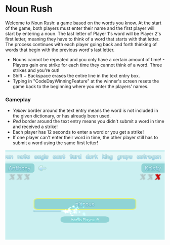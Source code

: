# Noun Rush
Welcome to Noun Rush: a game based on the words you know. At the start of the game, both players must enter their name and the first player will start by entering a noun. The last letter of Player 1's word will be Player 2's first letter, meaning they have to think of a word that starts with that letter. The process continues with each player going back and forth thinking of words that begin with the previous word's last letter.

- Nouns cannot be repeated and you only have a certain amount of time! - Players gain one strike for each time they cannot think of a word. Three strikes and you're out!
- Shift + Backspace erases the entire line in the text entry box.
- Typing in "CodeDayWinningFeature" at the winner's screen resets the game back to the beginning where you enter the players' names.

### Gameplay
  - *Yellow* border around the text entry means the word is not included in the given dictionary, or has already been used.
  - *Red* border around the text entry means you didn't submit a word in time and received a strike!
  - Each player has 12 seconds to enter a word or you get a strike!
  - If one player can't enter their word in time, the other player still has to submit a word using the same first letter!

![Noun Rush Screenshot](/NounRushScreenshot.png?raw=true "Screenshot")
